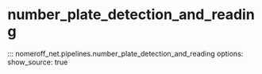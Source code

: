 # number_plate_detection_and_reading
::: nomeroff_net.pipelines.number_plate_detection_and_reading
        options:
            show_source: true